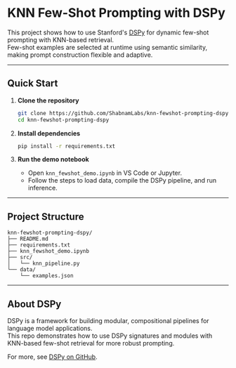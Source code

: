 # KNN Few-Shot Prompting with DSPy

This project shows how to use Stanford's [DSPy](https://github.com/stanfordnlp/dspy) for dynamic few-shot prompting with KNN-based retrieval.  
Few-shot examples are selected at runtime using semantic similarity, making prompt construction flexible and adaptive.

---

## Quick Start

1. **Clone the repository**
    ```bash
    git clone https://github.com/ShabnamLabs/knn-fewshot-prompting-dspy.git
    cd knn-fewshot-prompting-dspy
    ```

2. **Install dependencies**
    ```bash
    pip install -r requirements.txt
    ```

3. **Run the demo notebook**
    - Open `knn_fewshot_demo.ipynb` in VS Code or Jupyter.
    - Follow the steps to load data, compile the DSPy pipeline, and run inference.

---

## Project Structure

```
knn-fewshot-prompting-dspy/
├── README.md
├── requirements.txt
├── knn_fewshot_demo.ipynb
├── src/
│   └── knn_pipeline.py
└── data/
    └── examples.json
```

---

## About DSPy

DSPy is a framework for building modular, compositional pipelines for language model applications.  
This repo demonstrates how to use DSPy signatures and modules with KNN-based few-shot retrieval for more robust prompting.

For more, see [DSPy on GitHub](https://github.com/stanfordnlp/dspy).

